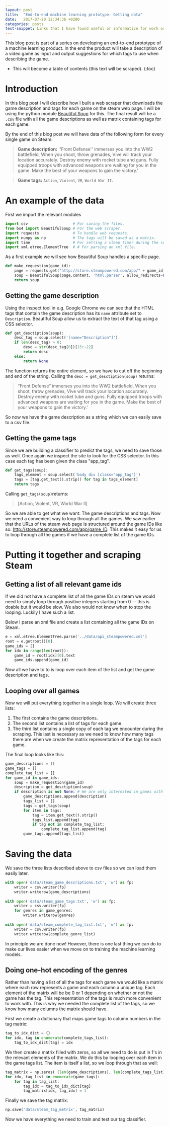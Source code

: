 ```yaml
---
layout: post
title:  "End-to-end machine learning prototype: Getting data"
date:   2017-07-20 12:34:36 +0200
categories: posts
text-snippet: Links that I have found useful or informative for work or personal machine learning projects.
---
```


This blog post is part of a series on developing an end-to-end prototype of a machine learning product. In the end the product will take a description of a video game as input and output suggestions for which tags to use when describing the game.

* This will become a table of contents (this text will be scraped).
{:toc}

# Introduction
In this blog post I will describe how I built a web scraper that downloads the game description and tags for each game on the steam web page. I will be using the python module [Beautiful Soup][beautiful-soup] for this. The final result will be a `.csv` file with all the game descriptions as well as matrix containing tags for each game.

By the end of this blog post we will have data of the following form for every single game on Steam:
> **Game description:** ''Front Defense'' immerses you into the WW2 battlefield, When you shoot, throw grenades, Vive will track your location accurately. Destroy enemy with rocket tube and guns. Fully equipped troops with advanced weapons are waiting for you in the game. Make the best of your weapons to gain the victory.'

> **Game tags:** `Action`, `Violent`, `VR`, `World War II`.

# An example of the data
First we import the relevant modules

```python
import csv                    # For saving the files.
from bs4 import BeautifulSoup # For the web scraper.
import requests               # To handle web requests.
import numpy as np            # The tags will be saved as a matrix.
import time                   # For setting a sleep timer during the scaping.
import xml.etree.ElementTree  # # For parsing an xml file.
```

As a first example we will see how Beautiful Soup handles a specific page.

```python
def make_requestion(game_id):
    page = requests.get("http://store.steampowered.com/app/" + game_id)
    soup = BeautifulSoup(page.content, 'html.parser', allow_redirects=False )
    return soup
```

## Getting the game description
Using the inspect tool in e.g. Google Chrome we can see that the HTML tags that contain the game description has its `name` attribute set to `Description`. Beautiful Soup allow us to extract the text of that tag using a CSS selector.

```python
def get_desctiption(soup):
    desc_tag = soup.select('[name="Description"]')
    if len(desc_tag) > 0:
        desc = str(desc_tag[0])[15:-22]
        return desc
    else:
        return None
```

The function returns the entire element, so we have to cut off the beginning and end of the string. Calling the `desc = get_desctiption(soup)` returns:

> “Front Defense” immerses you into the WW2 battlefield, When you shoot, throw grenades, Vive will track your location accurately. Destroy enemy with rocket tube and guns. Fully equipped troops with advanced weapons are waiting for you in the game. Make the best of your weapons to gain the victory.'

So now we have the game description as a string which we can easily save to a csv file.

## Getting the game tags

Since we are building a classifier to predict the tags, we need to save those as well. Once again we inspect the site to look for the CSS selector. In this case each tag has been given the class "app_tag".

```python
def get_tags(soup):
    tags_element = soup.select('body div [class="app_tag"]')
    tags = [tag.get_text().strip() for tag in tags_element]
    return tags
```

Calling `get_tags(soup)`returns:

> [Action, Violent, VR, World War II]

So we are able to get what we want: The game descriptions and tags. Now we need a convenient way to loop through all the games. We saw earlier that the URLs of the steam web page is structured around the game IDs like so: http://store.steampowered.com/app/game_ID. This makes it easy for us to loop through all the games if we have a complete list of the game IDs.

# Putting it together and scraping Steam
## Getting a list of all relevant game ids
If we did not have a complete list of all the game IDs on steam we would need to simply loop through positive integers starting from 0 -- this is doable but it would be slow. We also would not know when to stop the looping. Luckily I have such a list.

Below I parse an xml file and create a list containing all the game IDs on Steam.
```python
e = xml.etree.ElementTree.parse('../data/api_steampowered.xml')
root = e.getroot()[0]
game_ids = []
for idx in range(len(root)):
    game_id = root[idx][0].text
    game_ids.append(game_id)
```

Now all we have to to is loop over each item of the list and get the game description and tags.

## Looping over all games
Now we will put everything together in a single loop. We will create three lists: 
1. The first contains the game descriptions. 
1. The second list contains a list of tags for each game. 
1. The third list contains a single copy of each tag we encounter during the scraping. This last is necessary as we need to know how many tags there are when we create the matrix representation of the tags for each game.

The final loop looks like this:
```python
game_descriptions = []
game_tags = []
complete_tag_list = []
for game_id in game_ids:
    soup = make_requestion(game_id)
    description = get_desctiption(soup)
    if description is not None: # We are only interested in games with descriptions
        game_descriptions.append(description)
        tags_list = []
        tags = get_tags(soup)
        for item in tags:
            tag = item.get_text().strip()
            tags_list.append(tag)
            if tag not in complete_tag_list:
                complete_tag_list.append(tag)
        game_tags.append(tags_list)
```

# Saving the data
We save the three lists described above to csv files so we can load them easily later.

```python
with open('data/steam_game_descriptions.txt', 'w') as fp:
    writer = csv.writer(fp)
    writer.writerow(game_descriptions)
    
with open('data/steam_game_tags.txt', 'w') as fp:
    writer = csv.writer(fp)
    for genres in game_genres:
        writer.writerow(genres)
    
with open('data/steam_complete_tag_list.txt', 'w') as fp:
    writer = csv.writer(fp)
    writer.writerow(complete_genre_list)
```
In principle we are done now! However, there is one last thing we can do to make our lives easier when we move on to training the machine learning models.

## Doing one-hot encoding of the genres
Rather than having a list of all the tags for each game we would like a matrix where each row represents a game and each column a unique tag. Each element of the matrix will be be 0 or 1 depending on whether or not the game has the tag. This representation of the tags is much more convenient to work with. This is why we needed the complete list of the tags, so we know how many columns the matrix should have.

First we create a dictionary that maps game tags to column numbers in the tag matrix:
```python
tag_to_idx_dict = {}
for idx, tag in enumerate(complete_tags_list):
    tag_to_idx_dict[tag] = idx
```

We then create a matrix filled with zeros, so all we need to do is put in 1's in the relevant elements of the matrix. We do this by looping over each item in the game tags list. The item is itself a list, so we loop through that as well:

```python
tag_matrix = np.zeros( (len(game_descriptions), len(complete_tags_list)) )
for idx, tag_list in enumerate(game_tags):
    for tag in tag_list:
        tag_idx = tag_to_idx_dict[tag]
        tag_matrix[idx, tag_idx] = 1
```

Finally we save the tag matrix:
```python
np.save('data/steam_tag_metrix', tag_matrix)
```

Now we have everything we need to train and test our tag classifier.

[beautiful-soup]: https://www.crummy.com/software/BeautifulSoup/
